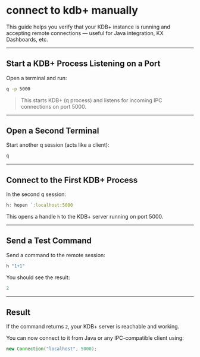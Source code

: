 # connect to kdb+ manually

This guide helps you verify that your KDB+ instance is running and accepting remote connections — useful for Java integration, KX Dashboards, etc.

---

## Start a KDB+ Process Listening on a Port

Open a terminal and run:

```bash
q -p 5000
```

> This starts KDB+ (q process) and listens for incoming IPC connections on port 5000.

---

## Open a Second Terminal

Start another q session (acts like a client):

```bash
q
```

---

## Connect to the First KDB+ Process

In the second q session:

```q
h: hopen `:localhost:5000
```

This opens a handle `h` to the KDB+ server running on port 5000.

---

## Send a Test Command

Send a command to the remote session:

```q
h "1+1"
```

You should see the result:

```q
2
```

---

## Result

If the command returns `2`, your KDB+ server is reachable and working.

You can now connect to it from Java or any IPC-compatible client using:
```java
new Connection("localhost", 5000);
```